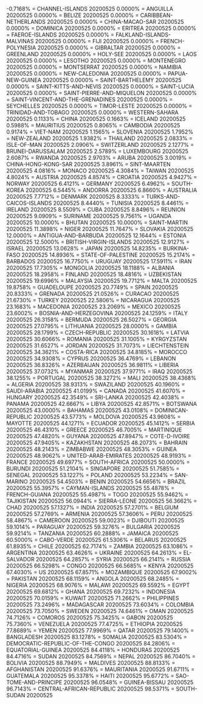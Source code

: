 -0.7168% = CHANNEL-ISLANDS 20200525 
0.0000% = ANGUILLA 20200525 
0.0000% = BELIZE 20200525 
0.0000% = CARIBBEAN-NETHERLANDS 20200525 
0.0000% = CHINA-MACAO-SAR 20200525 
0.0000% = DOMINICA 20200525 
0.0000% = ERITREA 20200525 
0.0000% = FAEROE-ISLANDS 20200525 
0.0000% = FALKLAND-ISLANDS-MALVINAS 20200525 
0.0000% = FIJI 20200525 
0.0000% = FRENCH-POLYNESIA 20200525 
0.0000% = GIBRALTAR 20200525 
0.0000% = GREENLAND 20200525 
0.0000% = HOLY-SEE 20200525 
0.0000% = LAOS 20200525 
0.0000% = LESOTHO 20200525 
0.0000% = MONTENEGRO 20200525 
0.0000% = MONTSERRAT 20200525 
0.0000% = NAMIBIA 20200525 
0.0000% = NEW-CALEDONIA 20200525 
0.0000% = PAPUA-NEW-GUINEA 20200525 
0.0000% = SAINT-BARTHELEMY 20200525 
0.0000% = SAINT-KITTS-AND-NEVIS 20200525 
0.0000% = SAINT-LUCIA 20200525 
0.0000% = SAINT-PIERRE-AND-MIQUELON 20200525 
0.0000% = SAINT-VINCENT-AND-THE-GRENADINES 20200525 
0.0000% = SEYCHELLES 20200525 
0.0000% = TIMOR-LESTE 20200525 
0.0000% = TRINIDAD-AND-TOBAGO 20200525 
0.0000% = WESTERN-SAHARA 20200525 
0.1133% = CHINA 20200525 
0.1663% = ICELAND 20200525 
0.5988% = MAURITIUS 20200525 
0.8065% = CAMBODIA 20200525 
0.9174% = VIET-NAM 20200525 
1.1565% = SLOVENIA 20200525 
1.7952% = NEW-ZEALAND 20200525 
1.9382% = THAILAND 20200525 
2.0833% = ISLE-OF-MAN 20200525 
2.0906% = SWITZERLAND 20200525 
2.1277% = BRUNEI-DARUSSALAM 20200525 
2.5789% = LUXEMBOURG 20200525 
2.6087% = RWANDA 20200525 
2.9703% = ARUBA 20200525 
3.0019% = CHINA-HONG-KONG-SAR 20200525 
3.8961% = SINT-MAARTEN 20200525 
4.0816% = MONACO 20200525 
4.3084% = TAIWAN 20200525 
4.8024% = AUSTRIA 20200525 
4.8574% = CROATIA 20200525 
4.9427% = NORWAY 20200525 
6.4121% = GERMANY 20200525 
6.4962% = SOUTH-KOREA 20200525 
6.5445% = ANDORRA 20200525 
6.8660% = AUSTRALIA 20200525 
7.7712% = DENMARK 20200525 
8.3333% = TURKS-AND-CAICOS-ISLANDS 20200525 
8.4440% = TUNISIA 20200525 
8.4461% = IRELAND 20200525 
8.5509% = CUBA 20200525 
8.8496% = REUNION 20200525 
9.0909% = SURINAME 20200525 
9.7561% = UGANDA 20200525 
10.0000% = BHUTAN 20200525 
10.0000% = SAINT-MARTIN 20200525 
11.3898% = NIGER 20200525 
11.7647% = SLOVAKIA 20200525 
12.0000% = ANTIGUA-AND-BARBUDA 20200525 
12.1644% = ESTONIA 20200525 
12.5000% = BRITISH-VIRGIN-ISLANDS 20200525 
12.9127% = ISRAEL 20200525 
13.0628% = JAPAN 20200525 
14.8235% = BURKINA-FASO 20200525 
14.8936% = STATE-OF-PALESTINE 20200525 
15.2174% = BARBADOS 20200525 
16.7750% = URUGUAY 20200525 
17.5911% = IRAN 20200525 
17.7305% = MONGOLIA 20200525 
18.1188% = ALBANIA 20200525 
18.2958% = FINLAND 20200525 
18.4816% = UZBEKISTAN 20200525 
19.6996% = MALAYSIA 20200525 
19.7712% = MALTA 20200525 
19.8758% = GUADELOUPE 20200525 
20.7749% = SPAIN 20200525 
20.8333% = GRENADA 20200525 
21.0526% = CURACAO 20200525 
21.6730% = TURKEY 20200525 
22.5806% = NICARAGUA 20200525 
23.1683% = MACEDONIA 20200525 
23.2069% = MEXICO 20200525 
23.6002% = BOSNIA-AND-HERZEGOVINA 20200525 
24.1259% = ITALY 20200525 
26.3158% = BERMUDA 20200525 
26.5027% = GEORGIA 20200525 
27.0795% = LITHUANIA 20200525 
28.0000% = GAMBIA 20200525 
28.1799% = CZECH-REPUBLIC 20200525 
30.1618% = LATVIA 20200525 
30.6066% = ROMANIA 20200525 
31.1005% = KYRGYZSTAN 20200525 
31.6527% = JORDAN 20200525 
31.7073% = LIECHTENSTEIN 20200525 
34.3621% = COSTA-RICA 20200525 
34.8185% = MOROCCO 20200525 
34.9308% = CYPRUS 20200525 
36.4769% = LEBANON 20200525 
36.8326% = AZERBAIJAN 20200525 
36.9811% = LIBERIA 20200525 
37.0732% = MYANMAR 20200525 
37.9771% = IRAQ 20200525 
38.1255% = PORTUGAL 20200525 
38.3272% = MALI 20200525 
38.4368% = ALGERIA 20200525 
38.9313% = SWAZILAND 20200525 
40.1960% = SAUDI-ARABIA 20200525 
41.0199% = CANADA 20200525 
41.6070% = HUNGARY 20200525 
42.3549% = SRI-LANKA 20200525 
42.4038% = PANAMA 20200525 
42.6667% = LIBYA 20200525 
42.8571% = BOTSWANA 20200525 
43.0000% = BAHAMAS 20200525 
43.0108% = DOMINICAN-REPUBLIC 20200525 
43.5773% = MOLDOVA 20200525 
43.9608% = MAYOTTE 20200525 
44.1271% = ECUADOR 20200525 
45.1412% = SERBIA 20200525 
46.4310% = GREECE 20200525 
46.7005% = MARTINIQUE 20200525 
47.4820% = GUYANA 20200525 
47.8947% = COTE-D-IVOIRE 20200525 
47.9405% = KAZAKHSTAN 20200525 
48.2073% = BAHRAIN 20200525 
48.2143% = ZIMBABWE 20200525 
48.3053% = GUINEA 20200525 
48.9062% = UNITED-ARAB-EMIRATES 20200525 
48.9193% = FRANCE 20200525 
49.6977% = SOUTH-AFRICA 20200525 
50.0000% = BURUNDI 20200525 
51.2104% = SINGAPORE 20200525 
51.7585% = SENEGAL 20200525 
53.1227% = POLAND 20200525 
53.2234% = SAN-MARINO 20200525 
54.4503% = BENIN 20200525 
54.6656% = BRAZIL 20200525 
55.3957% = CAYMAN-ISLANDS 20200525 
55.4878% = FRENCH-GUIANA 20200525 
55.4987% = TOGO 20200525 
55.9462% = TAJIKISTAN 20200525 
56.0944% = SIERRA-LEONE 20200525 
56.3662% = CHAD 20200525 
57.1327% = INDIA 20200525 
57.2701% = BELGIUM 20200525 
57.2769% = ARMENIA 20200525 
57.3606% = PERU 20200525 
58.4867% = CAMEROON 20200525 
59.0023% = DJIBOUTI 20200525 
59.1014% = PARAGUAY 20200525 
59.3276% = BULGARIA 20200525 
59.9214% = TANZANIA 20200525 
60.2888% = JAMAICA 20200525 
60.5000% = CABO-VERDE 20200525 
61.5306% = BELARUS 20200525 
61.8935% = CHILE 20200525 
62.7174% = ZAMBIA 20200525 
63.1086% = ARGENTINA 20200525 
63.4626% = UKRAINE 20200525 
64.2613% = EL-SALVADOR 20200525 
64.2857% = SYRIA 20200525 
66.2141% = RUSSIA 20200525 
66.5298% = CONGO 20200525 
66.5685% = KENYA 20200525 
67.4030% = US 20200525 
67.8571% = MOZAMBIQUE 20200525 
67.9002% = PAKISTAN 20200525 
68.1159% = ANGOLA 20200525 
68.2485% = NIGERIA 20200525 
68.9076% = MALAWI 20200525 
69.5592% = EGYPT 20200525 
69.6812% = GHANA 20200525 
69.7232% = INDONESIA 20200525 
70.0159% = KUWAIT 20200525 
71.2662% = PHILIPPINES 20200525 
73.2496% = MADAGASCAR 20200525 
73.6034% = COLOMBIA 20200525 
73.7050% = SWEDEN 20200525 
74.6461% = OMAN 20200525 
74.7126% = COMOROS 20200525 
75.3425% = GABON 20200525 
75.7360% = VENEZUELA 20200525 
77.4725% = ETHIOPIA 20200525 
77.8689% = YEMEN 20200525 
77.9969% = QATAR 20200525 
79.1400% = BANGLADESH 20200525 
83.1278% = SOMALIA 20200525 
83.5304% = DEMOCRATIC-REPUBLIC-OF-THE-CONGO 20200525 
84.2806% = EQUATORIAL-GUINEA 20200525 
84.4118% = HONDURAS 20200525 
84.4716% = SUDAN 20200525 
84.7569% = NEPAL 20200525 
86.7040% = BOLIVIA 20200525 
88.7949% = MALDIVES 20200525 
88.8133% = AFGHANISTAN 20200525 
91.6376% = MAURITANIA 20200525 
91.6711% = GUATEMALA 20200525 
95.3378% = HAITI 20200525 
95.6772% = SAO-TOME-AND-PRINCIPE 20200525 
96.0548% = GUINEA-BISSAU 20200525 
96.7143% = CENTRAL-AFRICAN-REPUBLIC 20200525 
98.5371% = SOUTH-SUDAN 20200525 
